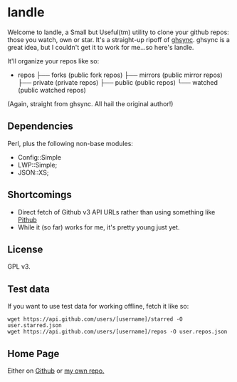 # landle

Welcome to landle, a Small but Useful(tm) utility to clone your github
repos: those you watch, own or star.  It's a straight-up ripoff of
[ghsync][0]. ghsync is a great idea, but I couldn't get it to work for
me...so here's landle.

It'll organize your repos like so:

+ repos 
  ├── forks    (public fork repos) 
  ├── mirrors  (public mirror repos) 
  ├── private  (private repos) 
  ├── public   (public repos) 
  └── watched  (public watched repos) 

(Again, straight from ghsync.  All hail the original author!)

## Dependencies

Perl, plus the following non-base modules:

* Config::Simple
* LWP::Simple;
* JSON::XS;

## Shortcomings

* Direct fetch of Github v3 API URLs rather than using something like
  [Pithub][1]
* While it (so far) works for me, it's pretty young just yet.

## License

GPL v3.

## Test data

If you want to use test data for working offline, fetch it like so:

    wget https://api.github.com/users/[username]/starred -O user.starred.json
    wget https://api.github.com/users/[username]/repos -O user.repos.json

## Home Page

Either on [Github][2] or [my own repo.][3]

[0]: https://github.com/kennethreitz/ghsync
[1]: https://metacpan.org/pod/Pithub
[2]: https://github.com/saintaardvark/landle
[3]: http://git.saintaardvarkthecarpeted.com/?p=landle.git;a=summary
